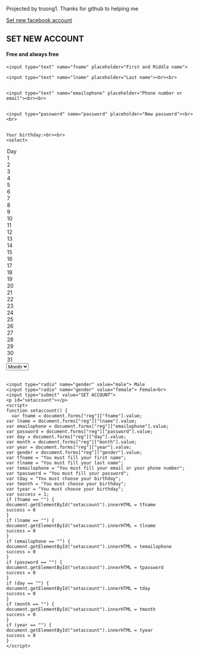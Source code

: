 
<html>
<head><title>BTVN B1</title>


</head>
<body>
<p>Projected by truong1. Thanks for github to helping me</p>
<a href="https://facebook.com">Set new facebook account</a>
<h2>SET NEW ACCOUNT</h2>
<h4>Free and always free</h4>
 
<form name="reg" method="get" id="reg" onsubmit="setaccount()">

	<input type="text" name="fname" placeholder="First and Middle name">
	
	<input type="text" name="lname" placeholder="Last name"><br><br>
	

	<input type="text" name="emailophone" placeholder="Phone number or email"><br><br>
	

	<input type="password" name="password" placeholder="New password"><br><br>
	

	Your birthday:<br><br>
	<select>
<option value="day">Day</option>
	<option value="1">1</option>
  	<option value="2">2</option>
  	<option value="3">3</option>
  	<option value="4">4</option>
  	<option value="5">5</option>
	<option value="6">6</option>
	<option value="7">7</option>
	<option value="8">8</option>
	<option value="9">9</option>
	<option value="10">10</option>
	<option value="11">11</option>
	<option value="12">12</option>
	<option value="13">13</option>
	<option value="14">14</option>
	<option value="15">15</option>
	<option value="16">16</option>
	<option value="17">17</option>
	<option value="18">18</option>
	<option value="19">19</option>
	<option value="20">20</option>
	<option value="21">21</option>
	<option value="22">22</option>
	<option value="23">23</option>
	<option value="24">24</option>
	<option value="25">25</option>
	<option value="26">26</option>
	<option value="27">27</option>
	<option value="28">28</option>
	<option value="29">29</option>
	<option value="30">30</option>
	<option value="31">31</option>
	</select>
	<select>
 <option value="month">Month</option>

	<option value="1">1</option>
  	<option value="2">2</option>
  	<option value="3">3</option>
  	<option value="4">4</option>
  	<option value="5">5</option>
	<option value="6">6</option>
	<option value="7">7</option>
	<option value="8">8</option>
	<option value="9">9</option>
	<option value="10">10</option>
	<option value="11">11</option>
	<option value="12">12</option>
	</select>
	<select>
<option value="year">Year</option>
	
<option value= "1958" >1958</option>
<option value= "1959" >1959</option>
<option value= "1960" >1960</option>
<option value= "1961" >1961</option>
<option value= "1962" >1962</option>
<option value= "1963" >1963</option>
<option value= "1964" >1964</option>
<option value= "1965" >1965</option>
<option value= "1966">1966</option>
<option value= "1967" >1967</option>
<option value= "1968" >1968</option>
<option value= "1969" >1969</option>
<option value= "1970" >1970</option>
<option value= "1971" >1971</option>
<option value= "1972" >1972</option>
<option value= "1973" >1973</option>
<option value= "1974" >1974</option>
<option value= "1975" >1975</option>
<option value= "1976" >1976</option>
<option value= "1977" >1977</option>
<option value= "1978" >1978</option>
<option value= "1979" >1979</option>
<option value= "1980" >1980</option>
<option value= "1981" >1981</option>
<option value= "1982" >1982</option>
<option value= "1983" >1983</option>
<option value= "1984" >1984</option>
<option value= "1985" >1985</option>
<option value= "1986" >1986</option>
<option value= "1987" >1987</option>
<option value= "1988" >1988</option>
<option value= "1989" >1989</option>
<option value= "1990" >1990</option>
<option value= "1991" >1991</option>
<option value= "1992" >1992</option>
<option value= "1993" >1993</option>
<option value= "1994" >1994</option>
<option value= "1995" >1995</option>
<option value= "1996" >1996</option>
<option value= "1997" >1997</option>
<option value= "1998" >1998</option>
<option value= "1999" >1999</option>
<option value= "2000" >2000</option>
<option value= "2001" >2001</option>
<option value= "2002" >2002</option>
<option value= "2003" >2003</option>
<option value= "2004" >2004</option>
<option value= "2005" >2005</option>
<option value= "2006" >2006</option>
<option value= "2007" >2007</option>
<option value= "2008" >2008</option>
<option value= "2009" >2009</option>
<option value= "2010" >2010</option>
<option value= "2011" >2011</option>
<option value= "2012" >2012</option>
<option value= "2013" >2013</option>
<option value= "2014" >2014</option>
<option value= "2015" >2015</option>
<option value= "2016" >2016</option>
<option value= "2017" >2017</option>
</select><br><br>

	<input type="radio" name="gender" value="male"> Male
	<input type="radio" name="gender" value="female"> Female<br>
	<input type="submit" value="SET ACCOUNT">
	<p id="setaccount"></p>
	<script>
	function setaccount() {
	  var fname = document.forms["reg"]["fname"].value;
	var lname = document.forms["reg"]["lname"].value;
	var emailophone = document.forms["reg"]["emailophone"].value;
	var password = document.forms["reg"]["password"].value;
	var day = document.forms["reg"]["day"].value;
	var month = document.forms["reg"]["month"].value;
	var year = document.forms["reg"]["year"].value;
	var gender = document.forms["reg"]["gender"].value;
	var tfname = "You must fill your first name";
	var tlname = "You must fill your last name";
	var temailophone = "You must fill your email or your phone number";
	var tpassword = "You must fill your password";
	var tday = "You must choose your birthday";
	var tmonth = "You must choose your birthday";
	var tyear = "You must choose your birthday";
	var success = 1;
	if (fname == "") {
	document.getElementById("setaccount").innerHTML = tfname
	success = 0
	}
	if (lname == "") {
	document.getElementById("setaccount").innerHTML = tlname
	success = 0
	}
	if (emailophone == "") {
	document.getElementById("setaccount").innerHTML = temailophone
	success = 0
	}
	if (password == "") {
	document.getElementById("setaccount").innerHTML = tpassword
	success = 0
	}
	if (day == "") {
	document.getElementById("setaccount").innerHTML = tday
	success = 0
	}
	if (month == "") {
	document.getElementById("setaccount").innerHTML = tmonth
	success = 0
	}
	if (year == "") {
	document.getElementById("setaccount").innerHTML = tyear
	success = 0
	}
	</script>
	
</form>
</body>
</html>

